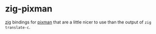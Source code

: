 # zig-pixman

[zig](https://ziglang.org/) bindings for
[pixman](https://gitlab.freedesktop.org/pixman/pixman) that are a little
nicer to use than the output of `zig translate-c`.
